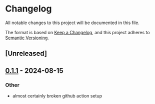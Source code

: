 # Changelog
All notable changes to this project will be documented in this file.

The format is based on [Keep a Changelog](https://keepachangelog.com/en/1.0.0/),
and this project adheres to [Semantic Versioning](https://semver.org/spec/v2.0.0.html).

## [Unreleased]

## [0.1.1](https://github.com/cxreiff/ttysvr/compare/v0.1.0...v0.1.1) - 2024-08-15

### Other
- almost certainly broken github action setup
